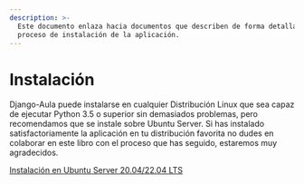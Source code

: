```yaml
---
description: >-
  Este documento enlaza hacia documentos que describen de forma detallada el
  proceso de instalación de la aplicación.
---
```


# Instalación

Django-Aula puede instalarse en cualquier Distribución Linux que sea capaz de ejecutar Python 3.5 o superior sin demasiados problemas, pero recomendamos que se instale sobre Ubuntu Server. Si has instalado satisfactoriamente la aplicación en tu distribución favorita no dudes en colaborar en este libro con el proceso que has seguido, estaremos muy agradecidos.

[Instalación en Ubuntu Server 20.04/22.04 LTS](instalacion.md)

